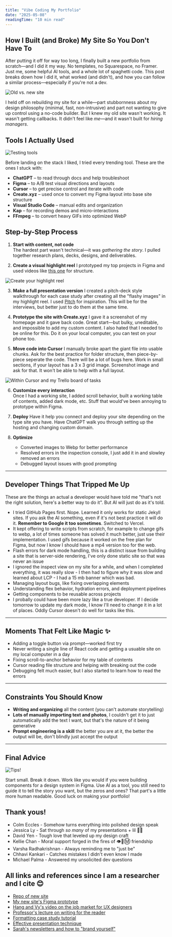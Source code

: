 ```yaml
---
title: "Vibe Coding My Portfolio"
date: "2025-05-08"
readingTime: "10 min read"
---
```


## How I Built (and Broke) My Site So You Don't Have To

After putting it off for way too long, I finally built a new portfolio from scratch—and I did it my way. No templates, no Squarespace, no Framer. Just me, some helpful AI tools, and a whole lot of spaghetti code. This post breaks down how I did it, what worked (and didn't), and how you can follow a similar process—especially if you're not a dev.

![Old vs. new site](/images/blogs/vibe-coding-portfolio/old-new-site.jpg)

I held off on rebuilding my site for a while—part stubbornness about my design philosophy (minimal, fast, non-intrusive) and part not wanting to give up control using a no-code builder. But I knew my old site wasn't working. It wasn't getting callbacks. It didn't feel like *me*—and it wasn't built for *hiring managers*.

## Tools I Actually Used

![Testing tools](/images/blogs/vibe-coding-portfolio/create-vs-bolt.jpg)

Before landing on the stack I liked, I tried every trending tool. These are the ones I stuck with:

* **ChatGPT** – to read through docs and help troubleshoot
* **Figma** – to A/B test visual directions and layouts
* **Cursor** – to get precise control and iterate with code
* **Create.xyz** – used once to convert my Figma layout into base site structure
* **Visual Studio Code** – manual edits and organization
* **Kap** – for recording demos and micro-interactions
* **FFmpeg** – to convert heavy GIFs into optimized WebP

## Step-by-Step Process

1. **Start with content, not code**  
   The hardest part wasn't technical—it was *gathering the story*. I pulled together research plans, decks, designs, and deliverables.

2. **Create a visual highlight reel**
   I prototyped my top projects in Figma and used videos like [this one](https://www.youtube.com/watch?v=emSv9TTHZVY) for structure.

![Create your highlight reel](/images/blogs/vibe-coding-portfolio/gather-story.jpg)

3. **Make a full presentation version**
   I created a pitch-deck style walkthrough for each case study after creating all the "flashy images" in my highlight reel. I used [Pitch](https://pitch.com/) for inspiration. This will be for the interviews, but better just to do them at the same time.

4. **Prototype the site with Create.xyz**
   I gave it a screenshot of my homepage and it gave back code. Great start—but bulky, uneditable, and impossible to add my custom content. I also hated that I needed to be online for this. Do it on your local computer, you can test on your phone too.

5. **Move code into Cursor**
   I manually broke apart the giant file into usable chunks. Ask for the best practice for folder structure, then piece-by-piece seperate the code. There will be a lot of bugs here. Work in small sections, if your layout has a 3 x 3 grid image. Screenshot image and ask for that. It won't be able to help with a full layout.

![Within Cursor and my Trello board of tasks](/images/blogs/vibe-coding-portfolio/within-cursor.jpg)

6. **Customize every interaction**  
   Once I had a working site, I added scroll behavior, built a working table of contents, added dark mode, etc. Stuff that would've been annoying to prototype within Figma.

7. **Deploy**
   Have it help you connect and deploy your site depending on the type site you have. Have ChatGPT walk you through setting up the hosting and changing custom domain.

8. **Optimize**

   * Converted images to Webp for better performance
   * Resolved errors in the inspection console, I just add it in and slowley removed an errors
   * Debugged layout issues with good prompting

---

## Developer Things That Tripped Me Up
These are the things an actual a developer would have told me "that's not the right solution, here's a better way to do it". But AI will just do as it's told.

* I tried GitHub Pages first. Nope. Learned it only works for static Jekyll sites. If you ask the AI something, even if it's not best practice it will do it. **Remember to Google it too sometimes**. Switched to Vercel. 
* It kept offering to write scripts from scratch, for example to change gifs to webp, a lot of times someone has solved it much better, just use their implementation. I used gifs because it worked on the free plan for Figma, but now I know I should have a mp4 version too for the web.
* Flash errors for dark mode handling, this is a distinct issue from building a site that is server-side rendering, I've only done static site so that was never an issue
* I ignored the inspect view on my site for a while, and when I completed everything, it was really slow - I then had to figure why it was slow and learned about LCP - I had a 15 mb banner which was bad.
* Managing layout bugs, like fixing overlapping elements
* Understanding flex behavior, hydration errors, and deployment pipelines
* Getting components to be reusable across projects
* I probally could have been more lazy like a true developer. If I decide tomorrow to update my dark mode, I know I'll need to change it in a lot of places. Oddly Cursor doesn't do well for tasks like this. 

---

## Moments That Felt Like Magic ✨

* Adding a toggle button via prompt—worked first try
* Never writing a single line of React code and getting a usuable site on  my local computer in a day
* Fixing scroll-to-anchor behavior for my table of contents
* Cursor reading file structure and helping with breaking out the code
* Debugging felt much easier, but I also started to learn how to read the errors
---

## Constraints You Should Know

* **Writing and organizing** all the content (you can't automate storytelling)
* **Lots of manually importing text and photos**, I couldn't get it to just automatically add the text I want, but that's the nature of it being generative
* **Prompt engineering is a skill** the better you are at it, the better the output will be, don't blindly just accept the output

---

## Final Advice
![Tips!](/images/blogs/vibe-coding-portfolio/tips.jpg)

Start small. Break it down. Work like you would if you were building components for a design system in Figma. Use AI as a tool, you still need to guide it to tell the story you want, but the zeros and ones? That part's a little more human readable. Good luck on making your portfolio!

## Thank yous!

* Colm Eccles - Somehow turns everything into polished design speak
* Jessica Ly - Sat through *so many* of my presentations + lil 🧀💔
* David Yen - Tough love that leveled up my design craft
* Kellie Chan -  Moral support forged in the fires of 👁️🐝Ⓜ️ friendship
* Varsha Radhakrishnan - Always reminding me to "just be"
* Chhavi Kankari - Catches mistakes I didn't even know I made
* Michael Palma - Answered my unsolicited dev questions


## All links and references since I am a researcher and I cite 😊

* [Repo of new site](https://github.com/wailingwombat/portfolio-project)
* [My new site's Figma prototype](https://www.figma.com/proto/bo64SLrG2WwRX2UTaWSGzC/Portfolio-2024?page-id=611%3A13622&node-id=1117-16506&viewport=1743%2C343%2C0.12&t=BDdvFBJZPslhGVqf-1&scaling=scale-down-width&content-scaling=fixed&starting-point-node-id=1117%3A16506)
* [Hang and Vy's video on the job market for UX designers](https://youtu.be/PqdUQiv4PJM?t=2236)
* [Professor's lecture on writing for the reader](https://youtu.be/vtIzMaLkCaM?list=PLCadRh9rZJxff5lfylnRGqPPZr_VUEwAb&t=238)
* [Formatting case study tutorial](https://www.youtube.com/watch?v=emSv9TTHZVY&list=PLCadRh9rZJxff5lfylnRGqPPZr_VUEwAb&index=15&t=1122s)
* [Effective presentation technique](https://www.youtube.com/watch?v=dh0pJdgY6Lc&list=PLCadRh9rZJxff5lfylnRGqPPZr_VUEwAb&index=10)
* [Sarah's newsletters and how to "brand yourself"](https://www.sarahdoody.com/ux-resources/)
